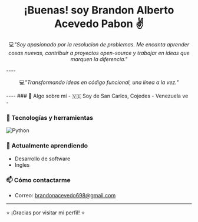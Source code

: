 <h1 align="center">¡Buenas! soy Brandon Alberto Acevedo Pabon ✌️</h1>
<p align="center">💻<em>"Soy apasionado por la resolucion de problemas. Me encanta aprender cosas nuevas, contribuir a proyectos open-source y trabajar en ideas que marquen la diferencia."</em></p>
----
<p align="center">💻<em>"Transformando ideas en código funcional, una línea a la vez."</em></p>
----
### 🙌 Algo sobre mí
- 🇻🇪 Soy de San Carlos, Cojedes - Venezuela ve
-

### 🔧 Tecnologías y herramientas

![Python](https://img.shields.io/badge/-Python-3776AB?style=flat&logo=python&logoColor=white)

### 🌱 Actualmente aprendiendo
- Desarrollo de software
- Ingles

### 📫 Cómo contactarme
- Correo: brandonacevedo698@gmail.com

----

⭐ ¡Gracias por visitar mi perfil! ⭐
